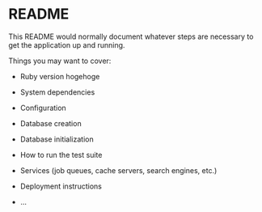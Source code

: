 # README

This README would normally document whatever steps are necessary to get the
application up and running.

Things you may want to cover:

- Ruby version hogehoge

- System dependencies

- Configuration

- Database creation

- Database initialization

- How to run the test suite

- Services (job queues, cache servers, search engines, etc.)

- Deployment instructions

- ...

